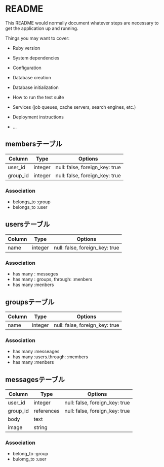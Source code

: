 # README

This README would normally document whatever steps are necessary to get the
application up and running.

Things you may want to cover:

* Ruby version

* System dependencies

* Configuration

* Database creation

* Database initialization

* How to run the test suite

* Services (job queues, cache servers, search engines, etc.)

* Deployment instructions

* ...

## membersテーブル

|Column|Type|Options|
|------|----|-------|
|user_id|integer|null: false, foreign_key: true|
|group_id|integer|null: false, foreign_key: true|

### Association
- belongs_to :group
- belongs_to :user

## usersテーブル

|Column|Type|Options|
|------|----|-------|
|name|integer|null: false, foreign_key: true|

### Association
- has many : messeges
- has many : groups, through: :menbers
- has many :menbers


## groupsテーブル

|Column|Type|Options|
|------|----|-------|
|name|integer|null: false, foreign_key: true|

### Association
- has many :messeages
- has many :users.through: :members
- has many :menbers


##  messagesテーブル
|Column|Type|Options|
|------|----|-------|
|user_id|integer|null: false, foreign_key: true|
|group_id|references|null: false,  foreign_key: true|
|body|text||
|image|string||


### Association
- belong_to :group
- bulomg_to :user

